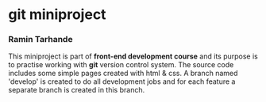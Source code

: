 # git miniproject
### Ramin Tarhande

This miniproject is part of **front-end development course** and its purpose is to practise working with **git** version control system.
The source code includes some simple pages created with html & css. 
A branch named 'develop' is created to do all development jobs and for each feature a separate branch is created in this branch.
